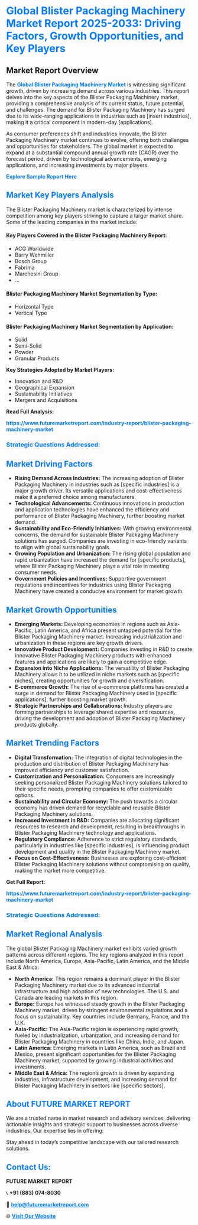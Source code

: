 <h1 style="color: #007BFF;">Global Blister Packaging Machinery Market Report 2025-2033: Driving Factors, Growth Opportunities, and Key Players</h1>

<section id="overview">
<h2>Market Report Overview</h2>
<p>The <a href="https://www.futuremarketreport.com/industry-report/blister-packaging-machinery-market" style="color: #007BFF; text-decoration: none;"><strong>Global Blister Packaging Machinery Market</strong></a> is witnessing significant growth, driven by increasing demand across various industries. This report delves into the key aspects of the Blister Packaging Machinery market, providing a comprehensive analysis of its current status, future potential, and challenges. The demand for Blister Packaging Machinery has surged due to its wide-ranging applications in industries such as [insert industries], making it a critical component in modern-day [applications].</p>
<p>As consumer preferences shift and industries innovate, the Blister Packaging Machinery market continues to evolve, offering both challenges and opportunities for stakeholders. The global market is expected to expand at a substantial compound annual growth rate (CAGR) over the forecast period, driven by technological advancements, emerging applications, and increasing investments by major players.</p>
</section>

<section id="overview">
<p><a href="https://www.futuremarketreport.com/request-sample/reportId=103516" style="color: #007BFF; text-decoration: none;"><strong>Explore Sample Report Here</strong></a></p>
</section>

<section id="key-players">
<h2 style="color: #007BFF;">Market Key Players Analysis</h2>
<p>The Blister Packaging Machinery market is characterized by intense competition among key players striving to capture a larger market share. Some of the leading companies in the market include:</p>
<h4>Key Players Covered in the Blister Packaging Machinery Report:</h4>
<ul><li>ACG Worldwide</li><li>Barry Wehmiller</li><li>Bosch Group</li><li>Fabrima</li><li>Marchesini Group</li><li>...</li></ul>
<h4>Blister Packaging Machinery Market Segmentation by Type:</h4>
<ul><li>Horizontal Type</li><li>Vertical Type</li></ul>

<h4>Blister Packaging Machinery Market Segmentation by Application:</h4>
<ul><li>Solid</li><li>Semi-Solid</li><li>Powder</li><li>Granular Products</li></ul>
<p><strong>Key Strategies Adopted by Market Players:</strong></p>
<ul>
<li>Innovation and R&D</li>
<li>Geographical Expansion</li>
<li>Sustainability Initiatives</li>
<li>Mergers and Acquisitions</li>
</ul>
</section>

<section>
<p><strong>Read Full Analysis: </strong></p><a href="https://www.futuremarketreport.com/industry-report/blister-packaging-machinery-market" style="color: #007BFF; text-decoration: none;"><strong>https://www.futuremarketreport.com/industry-report/blister-packaging-machinery-market</strong></a>
<h3 style="color: #007BFF;">Strategic Questions Addressed:</h3>
</section>

<section id="driving-factors">
<h2 style="color: #007BFF;">Market Driving Factors</h2>
<ul>
<li><strong>Rising Demand Across Industries:</strong> The increasing adoption of Blister Packaging Machinery in industries such as [specific industries] is a major growth driver. Its versatile applications and cost-effectiveness make it a preferred choice among manufacturers.</li>
<li><strong>Technological Advancements:</strong> Continuous innovations in production and application technologies have enhanced the efficiency and performance of Blister Packaging Machinery, further boosting market demand.</li>
<li><strong>Sustainability and Eco-Friendly Initiatives:</strong> With growing environmental concerns, the demand for sustainable Blister Packaging Machinery solutions has surged. Companies are investing in eco-friendly variants to align with global sustainability goals.</li>
<li><strong>Growing Population and Urbanization:</strong> The rising global population and rapid urbanization have increased the demand for [specific products], where Blister Packaging Machinery plays a vital role in meeting consumer needs.</li>
<li><strong>Government Policies and Incentives:</strong> Supportive government regulations and incentives for industries using Blister Packaging Machinery have created a conducive environment for market growth.</li>
</ul>
</section>

<section id="growth-opportunities">
<h2 style="color: #007BFF;">Market Growth Opportunities</h2>
<ul>
<li><strong>Emerging Markets:</strong> Developing economies in regions such as Asia-Pacific, Latin America, and Africa present untapped potential for the Blister Packaging Machinery market. Increasing industrialization and urbanization in these regions are key growth drivers.</li>
<li><strong>Innovative Product Development:</strong> Companies investing in R&D to create innovative Blister Packaging Machinery products with enhanced features and applications are likely to gain a competitive edge.</li>
<li><strong>Expansion into Niche Applications:</strong> The versatility of Blister Packaging Machinery allows it to be utilized in niche markets such as [specific niches], creating opportunities for growth and diversification.</li>
<li><strong>E-commerce Growth:</strong> The rise of e-commerce platforms has created a surge in demand for Blister Packaging Machinery used in [specific applications], further boosting market growth.</li>
<li><strong>Strategic Partnerships and Collaborations:</strong> Industry players are forming partnerships to leverage shared expertise and resources, driving the development and adoption of Blister Packaging Machinery products globally.</li>
</ul>
</section>

<section id="trending-factors">
<h2 style="color: #007BFF;">Market Trending Factors</h2>
<ul>
<li><strong>Digital Transformation:</strong> The integration of digital technologies in the production and distribution of Blister Packaging Machinery has improved efficiency and customer satisfaction.</li>
<li><strong>Customization and Personalization:</strong> Consumers are increasingly seeking personalized Blister Packaging Machinery solutions tailored to their specific needs, prompting companies to offer customizable options.</li>
<li><strong>Sustainability and Circular Economy:</strong> The push towards a circular economy has driven demand for recyclable and reusable Blister Packaging Machinery solutions.</li>
<li><strong>Increased Investment in R&D:</strong> Companies are allocating significant resources to research and development, resulting in breakthroughs in Blister Packaging Machinery technology and applications.</li>
<li><strong>Regulatory Compliance:</strong> Adherence to strict regulatory standards, particularly in industries like [specific industries], is influencing product development and quality in the Blister Packaging Machinery market.</li>
<li><strong>Focus on Cost-Effectiveness:</strong> Businesses are exploring cost-efficient Blister Packaging Machinery solutions without compromising on quality, making the market more competitive.</li>
</ul>
</section>

<section>
<p><strong>Get Full Report: </strong></p><a href="https://www.futuremarketreport.com/industry-report/blister-packaging-machinery-market" style="color: #007BFF; text-decoration: none;"><strong>https://www.futuremarketreport.com/industry-report/blister-packaging-machinery-market</strong></a>
<h3 style="color: #007BFF;">Strategic Questions Addressed:</h3>
</section>


<section id="regional-analysis">
<h2 style="color: #007BFF;">Market Regional Analysis</h2>
<p>The global Blister Packaging Machinery market exhibits varied growth patterns across different regions. The key regions analyzed in this report include North America, Europe, Asia-Pacific, Latin America, and the Middle East & Africa:</p>
<ul>
<li><strong>North America:</strong> This region remains a dominant player in the Blister Packaging Machinery market due to its advanced industrial infrastructure and high adoption of new technologies. The U.S. and Canada are leading markets in this region.</li>
<li><strong>Europe:</strong> Europe has witnessed steady growth in the Blister Packaging Machinery market, driven by stringent environmental regulations and a focus on sustainability. Key countries include Germany, France, and the U.K.</li>
<li><strong>Asia-Pacific:</strong> The Asia-Pacific region is experiencing rapid growth, fueled by industrialization, urbanization, and increasing demand for Blister Packaging Machinery in countries like China, India, and Japan.</li>
<li><strong>Latin America:</strong> Emerging markets in Latin America, such as Brazil and Mexico, present significant opportunities for the Blister Packaging Machinery market, supported by growing industrial activities and investments.</li>
<li><strong>Middle East & Africa:</strong> The region’s growth is driven by expanding industries, infrastructure development, and increasing demand for Blister Packaging Machinery in sectors like [specific sectors].</li>
</ul>
</section>

<footer>
<h2 style="color: #007BFF;">About FUTURE MARKET REPORT</h2>
<p>We are a trusted name in market research and advisory services, delivering actionable insights and strategic support to businesses across diverse industries. Our expertise lies in offering:</p>

<p>Stay ahead in today’s competitive landscape with our tailored research solutions.</p>

<h2 style="color: #007BFF;">Contact Us:</h2>
<p><strong>FUTURE MARKET REPORT</strong></p>
<p>📞 <strong>+91 (883) 074-8030</strong></p>
<p>📧 <strong><a href="mailto:help@futuremarketreport.com" style="color: #007BFF;">help@futuremarketreport.com</a></strong></p>
<p>🌐 <strong><a href="https://www.futuremarketreport.com/" style="color: #007BFF;">Visit Our Website</a></strong></p>
</footer>